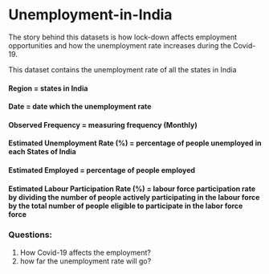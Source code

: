 # Unemployment-in-India

The story behind this datasets is how lock-down affects employment opportunities and how the unemployment rate increases during the Covid-19. 

This dataset contains the unemployment rate of all the states in India  
#### Region = states in India 
#### Date = date which the unemployment rate 
#### Observed Frequency = measuring frequency (Monthly) 
#### Estimated Unemployment Rate (%) = percentage of people unemployed in each States of India
#### Estimated Employed = percentage of people employed
#### Estimated Labour Participation Rate (%) = labour force participation rate by dividing the number of people actively participating in the labour force by the total number of people eligible to participate in the labor force force

### Questions: 
1. How Covid-19 affects the employment? 
2. how far the unemployment rate will go?
